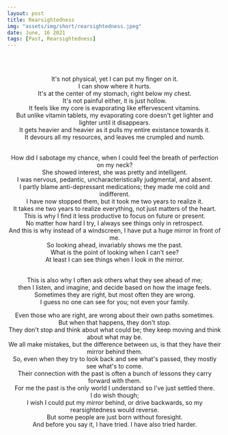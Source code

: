 ```yaml
---
layout: post
title: Rearsightedness
img: "assets/img/short/rearsightedness.jpeg"
date: June, 16 2021
tags: [Past, Rearsightedness]
---
```

  
<br><br>
<div align="center">

It's not physical, yet I can put my finger on it. <br>
I can show where it hurts. <br>
It's at the center of my stomach, right below my chest. <br>
It's not painful either, it is just hollow. <br>
It feels like my core is evaporating like effervescent vitamins. <br>
But unlike vitamin tablets, my evaporating core doesn't get lighter and lighter until it disappears. <br>
It gets heavier and heavier as it pulls my entire existance towards it. <br>
It devours all my resources, and leaves me crumpled and numb. <br><br>
  
How did I sabotage my chance, when I could feel the breath of perfection on my neck? <br>
She showed interest, she was pretty and intelligent. <br>
I was nervous, pedantic, uncharacteristically judgmental, and absent. <br>
I partly blame anti-depressant medications; they made me cold and indifferent. <br>
I have now stopped them, but it took me two years to realize it.<br>
It takes me two years to realize everything, not just matters of the heart. <br>
This is why I find it less productive to focus on future or present. <br>
No matter how hard I try, I always see things only in retrospect. <br>
And this is why instead of a windscreen, I have put a huge mirror in front of me. <br> 
So looking ahead, invariably shows me the past. <br>
What is the point of looking when I can't see? <br>
At least I can see things when I look in the mirror. <br>  <br>

This is also why I often ask others what they see ahead of me; <br> 
then I listen, and imagine, and decide based on how the image feels. <br>
Sometimes they are right, but most often they are wrong. <br>
I guess no one can see for you; not even your family. <br>
<!--When they are right, I wish I had listened to them; <br>
and when they are wrong, they give me a good understanding of how they see me. <br>-->
Even those who are right, are wrong about their own paths sometimes. <br>
But when that happens, they don't stop. <br>
They don't stop and think about what could be; they keep moving and think about what may be. <br>
We all make mistakes, but the difference between us, is that they have their mirror behind them. <br>
So, even when they try to look back and see what's passed, they mostly see what's to come. <br> 
Their connection with the past is often a bunch of lessons they carry forward with them. <br>
For me the past is the only world I understand so I've just settled there. <br>
I do wish though; <br>
I wish I could put my mirror behind, or drive backwards, so my rearsightedness would reverse. <br>
But some people are just born without foresight. <br>
And before you say it, I have tried. I have also tried harder. <br>
  

  

</div>
<br><br>
<br><br>
<br><br>
<br><br>
<br><br>
<br><br>
